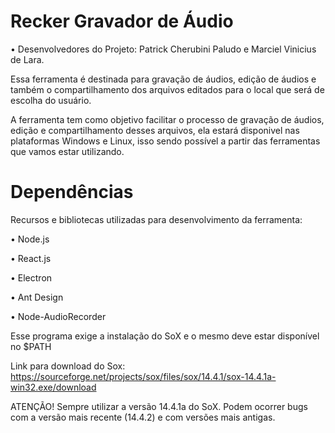 # Recker Gravador de Áudio

• Desenvolvedores do Projeto: Patrick Cherubini Paludo e Marciel Vinicius de Lara.

Essa ferramenta é destinada para gravação de áudios, edição de áudios e também o compartilhamento dos arquivos editados para o local que será de escolha do usuário.

A ferramenta tem como objetivo facilitar o processo de gravação de áudios, edição e compartilhamento desses arquivos, ela estará disponivel nas plataformas Windows e Linux, isso sendo possível a partir das ferramentas que vamos estar utilizando.


# Dependências
Recursos e bibliotecas utilizadas para desenvolvimento da ferramenta:

• Node.js

• React.js

• Electron

• Ant Design

• Node-AudioRecorder

Esse programa exige a instalação do SoX e o mesmo deve estar disponível no $PATH

Link para download do Sox:
https://sourceforge.net/projects/sox/files/sox/14.4.1/sox-14.4.1a-win32.exe/download

ATENÇÃO!
Sempre utilizar a versão 14.4.1a do SoX. 
Podem ocorrer bugs com a versão mais recente (14.4.2) e com versões mais antigas.
